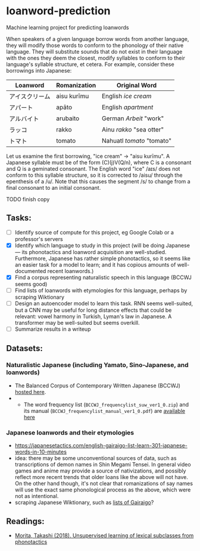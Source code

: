 # loanword-prediction
Machine learning project for predicting loanwords

When speakers of a given language borrow words from another language, they will modify those words to conform to the phonology of their native language. They will substitute sounds that do not exist in their language with the ones they deem the closest, modify syllables to conform to their language's syllable structure, et cetera. For example, consider these borrowings into Japanese:

| Loanword | Romanization | Original Word |
| -------- | ------------ | ------------- |
| アイスクリーム | aisu kurīmu | English _ice cream_ |
| アパート | apāto | English _apartment_ |
| アルバイト | arubaito | German _Arbeit_ "work" |
| ラッコ | rakko | Ainu _rakko_ "sea otter" |
| トマト | tomato | Nahuatl _tomato_ "tomato" |

Let us examine the first borrowing, "ice cream" -> "aisu kurīmu". A Japanese syllable must be of the form (C)(j)V(Q/n), where C is a consonant and Q is a geminated consonant. The English word "ice" /aɪs/ does not conform to this syllable structure, so it is corrected to /aisu/ through the epenthesis of a /u/. Note that this causes the segment /s/ to change from a final consonant to an initial consonant.

TODO finish copy


## Tasks:
- [ ] Identify source of compute for this project, eg Google Colab or a professor's servers
- [X] Identify which language to study in this project (will be doing Japanese — its phonotactics and loanword acquisition are well-studied. Furthermore, Japanese has rather simple phonotactics, so it seems like an easier task for a model to learn; and it has copious amounts of well-documented recent loanwords.)
- [X] Find a corpus representing naturalistic speech in this language (BCCWJ seems good)
- [ ] Find lists of loanwords with etymologies for this language, perhaps by scraping Wiktionary
- [ ] Design an autoencoder model to learn this task. RNN seems well-suited, but a CNN may be useful for long distance effects that could be relevant: vowel harmony in Turkish, Lyman's law in Japanese. A transformer may be well-suited but seems overkill.
- [ ] Summarize results in a writeup

## Datasets:

### Naturalistic Japanese (including Yamato, Sino-Japanese, and loanwords)

- The Balanced Corpus of Contemporary Written Japanese (BCCWJ) [hosted here](https://ccd.ninjal.ac.jp/bccwj/en/index.html).
- - The word frequency list (`BCCWJ_frequencylist_suw_ver1_0.zip`) and its manual (`BCCWJ_frequencylist_manual_ver1_0.pdf`) are [available here](https://ccd.ninjal.ac.jp/bccwj/en/freq-list.html)

### Japanese loanwords and their etymologies
- https://japanesetactics.com/english-gairaigo-list-learn-301-japanese-words-in-10-minutes
- idea: there may be some unconventional sources of data, such as transcriptions of demon names in Shin Megami Tensei. In general video games and anime may provide a source of nativizations, and possibly reflect more recent trends that older loans like the above will not have. On the other hand though, it's not clear that romanizations of say names will use the exact same phonological process as the above, which were not as intentional.
- scraping Japanese Wiktionary, such as [lists of Gairaigo](https://ja.wiktionary.org/w/index.php?title=%E3%82%AB%E3%83%86%E3%82%B4%E3%83%AA:%E6%97%A5%E6%9C%AC%E8%AA%9E_%E8%8B%B1%E8%AA%9E%E7%94%B1%E6%9D%A5&pageuntil=%E3%81%88%E3%81%8F%E3%81%99%E3%81%BB%E3%81%8A%E3%81%A8+%E3%81%88%E3%81%8F%E3%81%99%E3%81%BD%E3%81%8A%E3%81%A8%0A%E3%82%A8%E3%82%AF%E3%82%B9%E3%83%9D%E3%83%BC%E3%83%88#mw-pages)?

## Readings:
- [Morita, Takashi (2018). Unsupervised learning of lexical subclasses from phonotactics](https://dspace.mit.edu/handle/1721.1/120612)

